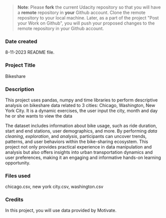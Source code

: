>**Note**: Please **fork** the current Udacity repository so that you will have a **remote** repository in **your** Github account. Clone the remote repository to your local machine. Later, as a part of the project "Post your Work on Github", you will push your proposed changes to the remote repository in your Github account.

### Date created
8-11-2023 README file.

### Project Title
Bikeshare

### Description
This project uses pandas, numpy  and time libraries to perform descriptive analysis on bikeshare data related to 3 cities: Chicago, Washington, New York City. It is a dynamic exercises, the user input the city, month and day he or she wants to view the data

The dataset includes information about bike usage, such as ride duration, start and end stations, user demographics, and more. By performing _data cleaning_, _exploration_, and _analysis_, participants can uncover trends, patterns, and user behaviors within the bike-sharing ecosystem. This project not only provides practical experience in data manipulation and analysis but also offers insights into urban transportation dynamics and user preferences, making it an engaging and informative hands-on learning opportunity.


### Files used
chicago.csv, new york city.csv, washington.csv

### Credits
In this project, you will use data provided by Motivate.
